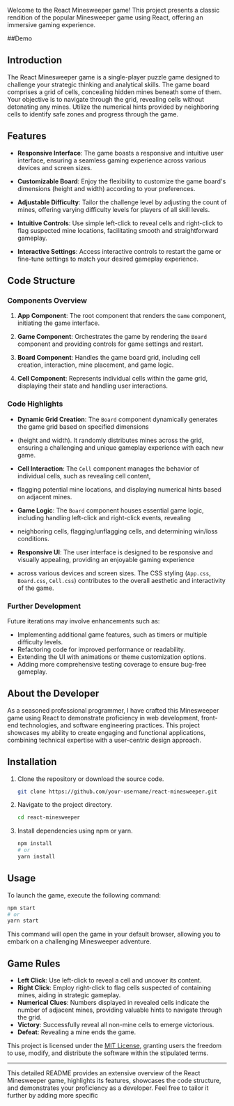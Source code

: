

Welcome to the React Minesweeper game! This project presents a classic rendition of 
the popular Minesweeper game using React, offering an immersive gaming experience.

##Demo

## Introduction

The React Minesweeper game is a single-player puzzle game designed to challenge your strategic 
thinking and analytical skills. The game board comprises a grid of cells, concealing hidden mines 
beneath some of them. Your objective is to navigate through the grid, revealing cells without 
detonating any mines. Utilize the numerical hints provided by neighboring cells to identify 
safe zones and progress through the game.

## Features

- **Responsive Interface**: The game boasts a responsive and intuitive user interface, ensuring a seamless gaming experience across various devices and screen sizes.

- **Customizable Board**: Enjoy the flexibility to customize the game board's dimensions (height and width) according to your preferences.

- **Adjustable Difficulty**: Tailor the challenge level by adjusting the count of mines, offering varying difficulty levels for players of all skill levels.

- **Intuitive Controls**: Use simple left-click to reveal cells and right-click to flag suspected mine locations, facilitating smooth and straightforward gameplay.

- **Interactive Settings**: Access interactive controls to restart the game or fine-tune settings to match your desired gameplay experience.

## Code Structure

### Components Overview

1. **App Component**: The root component that renders the `Game` component, initiating the game interface.

2. **Game Component**: Orchestrates the game by rendering the `Board` component and providing controls for game settings and restart.

3. **Board Component**: Handles the game board grid, including cell creation, interaction, mine placement, and game logic.

4. **Cell Component**: Represents individual cells within the game grid, displaying their state and handling user interactions.

### Code Highlights

- **Dynamic Grid Creation**: The `Board` component dynamically generates the game grid based on specified dimensions
- (height and width). It randomly distributes mines across the grid, ensuring a challenging and unique gameplay experience with each new game.

- **Cell Interaction**: The `Cell` component manages the behavior of individual cells, such as revealing cell content,
- flagging potential mine locations, and displaying numerical hints based on adjacent mines.

- **Game Logic**: The `Board` component houses essential game logic, including handling left-click and right-click events, revealing
- neighboring cells, flagging/unflagging cells, and determining win/loss conditions.

- **Responsive UI**: The user interface is designed to be responsive and visually appealing, providing an enjoyable gaming experience
- across various devices and screen sizes. The CSS styling (`App.css`, `Board.css`, `Cell.css`) contributes to the overall aesthetic and interactivity of the game.



### Further Development

Future iterations may involve enhancements such as:

- Implementing additional game features, such as timers or multiple difficulty levels.
- Refactoring code for improved performance or readability.
- Extending the UI with animations or theme customization options.
- Adding more comprehensive testing coverage to ensure bug-free gameplay.

## About the Developer

As a seasoned professional programmer, I have crafted this Minesweeper game using 
React to demonstrate proficiency in web development, front-end technologies, and software engineering 
practices. This project showcases my ability to create engaging and functional applications, combining 
technical expertise with a user-centric design approach.

## Installation

1. Clone the repository or download the source code.

    ```bash
    git clone https://github.com/your-username/react-minesweeper.git
    ```

2. Navigate to the project directory.

    ```bash
    cd react-minesweeper
    ```

3. Install dependencies using npm or yarn.

    ```bash
    npm install
    # or
    yarn install
    ```

## Usage

To launch the game, execute the following command:

```bash
npm start
# or
yarn start
```

This command will open the game in your default browser, allowing you to embark on a challenging Minesweeper adventure.

## Game Rules

- **Left Click**: Use left-click to reveal a cell and uncover its content.
- **Right Click**: Employ right-click to flag cells suspected of containing mines, aiding in strategic gameplay.
- **Numerical Clues**: Numbers displayed in revealed cells indicate the number of adjacent mines, providing valuable hints to navigate through the grid.
- **Victory**: Successfully reveal all non-mine cells to emerge victorious.
- **Defeat**: Revealing a mine ends the game.



This project is licensed under the [MIT License](LICENSE), granting users the freedom to use, modify, and distribute the software within the stipulated terms.

---

This detailed README provides an extensive overview of the React Minesweeper game, highlights its features, showcases the code structure, and demonstrates your proficiency as a developer. Feel free to tailor it further by adding more specific
